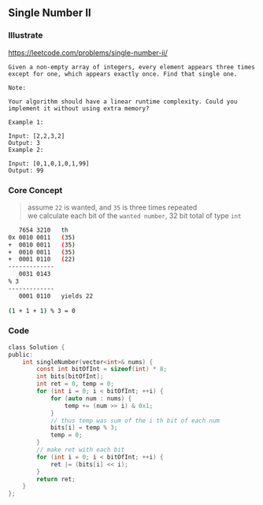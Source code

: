 ## Single Number II
### Illustrate
<https://leetcode.com/problems/single-number-ii/>

```
Given a non-empty array of integers, every element appears three times except for one, which appears exactly once. Find that single one.

Note:

Your algorithm should have a linear runtime complexity. Could you implement it without using extra memory?

Example 1:

Input: [2,2,3,2]
Output: 3
Example 2:

Input: [0,1,0,1,0,1,99]
Output: 99
```

### Core Concept

> assume `22` is wanted, and `35` is three times repeated<br>
> we calculate each bit of the `wanted number`, 32 bit total of type `int`

```bash
   7654 3210   th
0x 0010 0011   (35)
+  0010 0011   (35)
+  0010 0011   (35)
+  0001 0110   (22)
-------------
   0031 0143
% 3
-------------
   0001 0110   yields 22
          
(1 + 1 + 1) % 3 = 0       
```

### Code
```c
class Solution {
public:
    int singleNumber(vector<int>& nums) {
        const int bitOfInt = sizeof(int) * 8;
        int bits[bitOfInt];
        int ret = 0, temp = 0;
        for (int i = 0; i < bitOfInt; ++i) {
            for (auto num : nums) {
                temp += (num >> i) & 0x1;
            }
            // thus temp was sum of the i th bit of each num
            bits[i] = temp % 3;
            temp = 0;
        }
        // make ret with each bit
        for (int i = 0; i < bitOfInt; ++i) {
            ret |= (bits[i] << i);
        }
        return ret;
    }
};
```
